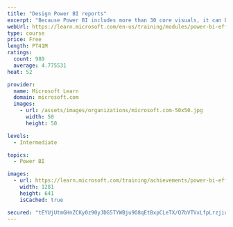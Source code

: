 ```yaml
---
title: "Design Power BI reports"
excerpt: "Because Power BI includes more than 30 core visuals, it can be challenging for a beginner to select the correct visual. This module will guide you through selecting the most appropriate visual type to meet your design and report layout requirements."
webUrl: https://learn.microsoft.com/en-us/training/modules/power-bi-effective-reports/
type: course
price: Free
length: PT41M
ratings:
  count: 989
  average: 4.775531
heat: 52

provider:
  name: Microsoft Learn
  domain: microsoft.com
  images:
    - url: /assets/images/organizations/microsoft.com-50x50.jpg
      width: 50
      height: 50

levels:
  - Intermediate

topics:
  - Power BI

images:
  - url: https://learn.microsoft.com/training/achievements/power-bi-effective-reports-social.png
    width: 1281
    height: 641
    isCached: true

secured: "tEYUjUtmGHnZCKy0z90yJDG5TYWBju9O8qEtBxpCLeTX/Q7bVTVxLfpLrzjiuPWzb3wMMLxx9L7e630JbcS+1fiNKkVtubBZ2TCI4iQhVYfxbN02NjoOggqtzGqp+U7DLo40utJRSAj70UG4xI6xoHhgYFRfrnQoMFqZyzCztzW4rEG7wDVstxqKgcVvVqiwPdqJXPX5geu9YIVVPRcGQwe/sCqclJ95N1WVDMeLvqvyHTNA719pbdnirVFx1tNOCmgMeSBalHivicSieKHC0RgZH8mq2Nh5NLRko2Je+M/a71QuuolAMR/VLoLrCZOO3Mq6nFSYnuBg/yBPfcMfKQasUN/8qHYckoopVVsTEbQeeQ1LyImmHzwGLVRyyRaesVEYHk67e4uyODOeHMFvl6+EFKcnVw7ok98rJP2tfv0=;UHbfyARzDWBuQh9n2UXJNg=="
---
```


